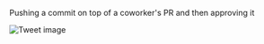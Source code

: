 Pushing a commit on top of a coworker's PR and then approving it


![Tweet image](/assets/crosspoast/GjdUrGSbAAAzbiZ.jpg)

